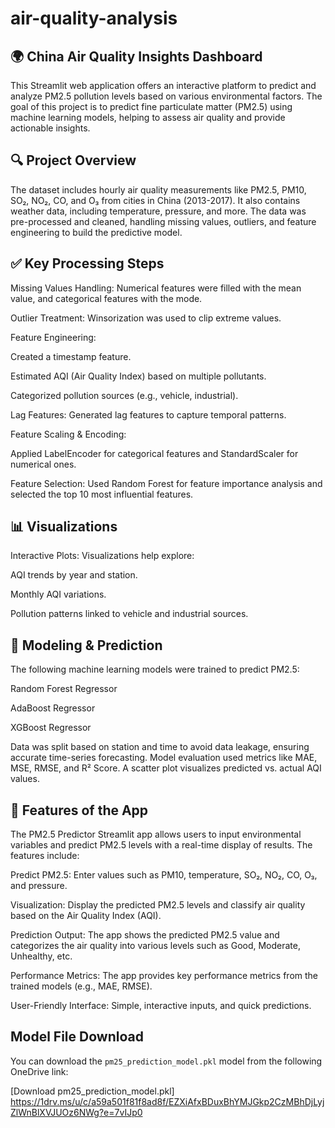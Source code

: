 # air-quality-analysis


 ## 🌍 China Air Quality Insights Dashboard
This Streamlit web application offers an interactive platform to predict and analyze PM2.5 pollution levels based on various environmental factors. The goal of this project is to predict fine particulate matter (PM2.5) using machine learning models, helping to assess air quality and provide actionable insights.

## 🔍 Project Overview
 The dataset includes hourly air quality measurements like PM2.5, PM10, SO₂, NO₂, CO, and O₃ from cities in China (2013-2017). It also contains weather data, including temperature, pressure, and more. The data was pre-processed and cleaned, handling missing values, outliers, and feature engineering to build the predictive model.

 ## ✅ Key Processing Steps
 Missing Values Handling: Numerical features were filled with the mean value, and categorical features with the mode.

Outlier Treatment: Winsorization was used to clip extreme values.

Feature Engineering:

Created a timestamp feature.

Estimated AQI (Air Quality Index) based on multiple pollutants.

Categorized pollution sources (e.g., vehicle, industrial).

Lag Features: Generated lag features to capture temporal patterns.

Feature Scaling & Encoding:

Applied LabelEncoder for categorical features and StandardScaler for numerical ones.

Feature Selection: Used Random Forest for feature importance analysis and selected the top 10 most influential features.

## 📊 Visualizations
Interactive Plots: Visualizations help explore:

AQI trends by year and station.

Monthly AQI variations.

Pollution patterns linked to vehicle and industrial sources.

## 🤖 Modeling & Prediction
The following machine learning models were trained to predict PM2.5:

Random Forest Regressor

AdaBoost Regressor

XGBoost Regressor

Data was split based on station and time to avoid data leakage, ensuring accurate time-series forecasting. Model evaluation used metrics like MAE, MSE, RMSE, and R² Score. A scatter plot visualizes predicted vs. actual AQI values.

## 📌 Features of the App
The PM2.5 Predictor Streamlit app allows users to input environmental variables and predict PM2.5 levels with a real-time display of results. The features include:

Predict PM2.5: Enter values such as PM10, temperature, SO₂, NO₂, CO, O₃, and pressure.

Visualization: Display the predicted PM2.5 levels and classify air quality based on the Air Quality Index (AQI).

Prediction Output: The app shows the predicted PM2.5 value and categorizes the air quality into various levels such as Good, Moderate, Unhealthy, etc.

Performance Metrics: The app provides key performance metrics from the trained models (e.g., MAE, RMSE).

User-Friendly Interface: Simple, interactive inputs, and quick predictions.

## Model File Download

You can download the `pm25_prediction_model.pkl` model from the following OneDrive link:

[Download pm25_prediction_model.pkl]  https://1drv.ms/u/c/a59a501f81f8ad8f/EZXiAfxBDuxBhYMJGkp2CzMBhDjLyjZlWnBlXVJUOz6NWg?e=7vIJp0
